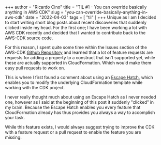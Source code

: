 +++
author = "Ricardo Cino"
title = "TIL #1 - You can override basically anything in AWS CDK"
slug = "you-can-override-basically-anything-in-aws-cdk"
date = "2022-04-03"
tags = [
    "til"
]
+++
Unique as I am I decided to start writing short blog posts about recent discoveries that suddenly clicked inside my head. For the first one; I have been working a lot with AWS CDK recently and decided that I wanted to contribute back to the AWS-CDK source code.

<!--more-->
For this reason, I spent quite some time within the Issues section of the AWS-CDK <a href="https://github.com/aws/aws-cdk">Github Repository</a> and learned that a lot of feature requests are requests for adding a property to a construct that isn't supported yet, while these are actually supported in CloudFormation. Which would make them easy pull requests to work on.

This is where I first found a comment about using an <a href="https://docs.aws.amazon.com/cdk/v1/guide/cfn_layer.html">Escape Hatch</a>, which enables you to modify the underlying CloudFormation template while working with the CDK project.

I never really thought much about using an Escape Hatch as I never needed one, however as I said at the beginning of this post it suddenly "clicked" in my brain. Because the Escape Hatch enables you every feature that CloudFormation already has thus provides you always a way to accomplish your task.

While this feature exists, I would always suggest trying to improve the CDK with a feature request or a pull request to enable the feature you are missing.
